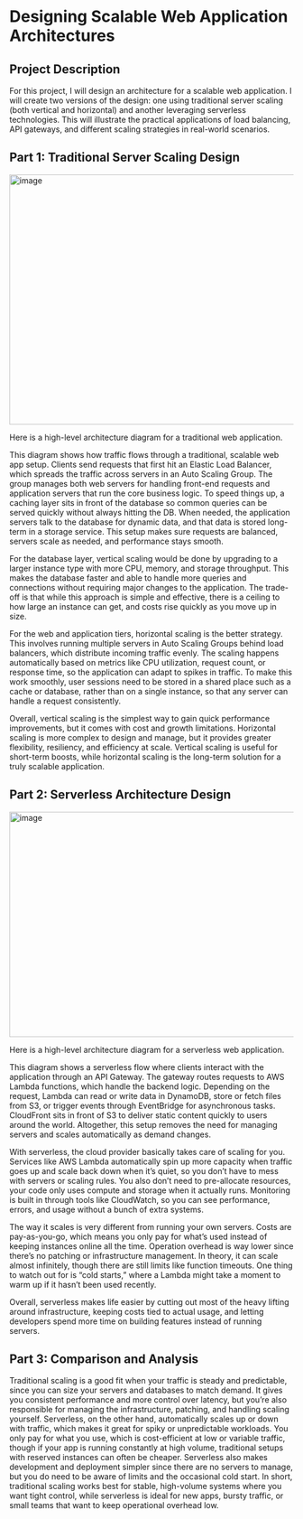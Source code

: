 <h1>Designing Scalable Web Application Architectures</h1>



<h2>Project Description</h2>




For this project, I will design an architecture for a scalable web application. I will create two versions of the design: one using traditional server scaling (both vertical and horizontal) and another leveraging serverless technologies. This will illustrate the practical applications of load balancing, API gateways, and different scaling strategies in real-world scenarios.


<h2>Part 1: Traditional Server Scaling Design</h2>

<img width="714" height="443" alt="image" src="https://github.com/user-attachments/assets/b09bae62-f95c-4a31-b439-01971fb504bf" />

Here is a high-level architecture diagram for a traditional web application.

This diagram shows how traffic flows through a traditional, scalable web app setup. Clients send requests that first hit an Elastic Load Balancer, which spreads the traffic across servers in an Auto Scaling Group. The group manages both web servers for handling front-end requests and application servers that run the core business logic. To speed things up, a caching layer sits in front of the database so common queries can be served quickly without always hitting the DB. When needed, the application servers talk to the database for dynamic data, and that data is stored long-term in a storage service. This setup makes sure requests are balanced, servers scale as needed, and performance stays smooth.

For the database layer, vertical scaling would be done by upgrading to a larger instance type with more CPU, memory, and storage throughput. This makes the database faster and able to handle more queries and connections without requiring major changes to the application. The trade-off is that while this approach is simple and effective, there is a ceiling to how large an instance can get, and costs rise quickly as you move up in size.

For the web and application tiers, horizontal scaling is the better strategy. This involves running multiple servers in Auto Scaling Groups behind load balancers, which distribute incoming traffic evenly. The scaling happens automatically based on metrics like CPU utilization, request count, or response time, so the application can adapt to spikes in traffic. To make this work smoothly, user sessions need to be stored in a shared place such as a cache or database, rather than on a single instance, so that any server can handle a request consistently.

Overall, vertical scaling is the simplest way to gain quick performance improvements, but it comes with cost and growth limitations. Horizontal scaling is more complex to design and manage, but it provides greater flexibility, resiliency, and efficiency at scale. Vertical scaling is useful for short-term boosts, while horizontal scaling is the long-term solution for a truly scalable application.

<h2>Part 2: Serverless Architecture Design</h2>

<img width="606" height="399" alt="image" src="https://github.com/user-attachments/assets/e633717f-e0a7-4a99-bf7f-8512425b6018" />

Here is a high-level architecture diagram for a serverless web application.

This diagram shows a serverless flow where clients interact with the application through an API Gateway. The gateway routes requests to AWS Lambda functions, which handle the backend logic. Depending on the request, Lambda can read or write data in DynamoDB, store or fetch files from S3, or trigger events through EventBridge for asynchronous tasks. CloudFront sits in front of S3 to deliver static content quickly to users around the world. Altogether, this setup removes the need for managing servers and scales automatically as demand changes.

With serverless, the cloud provider basically takes care of scaling for you. Services like AWS Lambda automatically spin up more capacity when traffic goes up and scale back down when it’s quiet, so you don’t have to mess with servers or scaling rules. You also don’t need to pre-allocate resources, your code only uses compute and storage when it actually runs. Monitoring is built in through tools like CloudWatch, so you can see performance, errors, and usage without a bunch of extra systems.

The way it scales is very different from running your own servers. Costs are pay-as-you-go, which means you only pay for what’s used instead of keeping instances online all the time. Operation overhead is way lower since there’s no patching or infrastructure management. In theory, it can scale almost infinitely, though there are still limits like function timeouts. One thing to watch out for is “cold starts,” where a Lambda might take a moment to warm up if it hasn’t been used recently.

Overall, serverless makes life easier by cutting out most of the heavy lifting around infrastructure, keeping costs tied to actual usage, and letting developers spend more time on building features instead of running servers.

<h2>Part 3: Comparison and Analysis</h2>

Traditional scaling is a good fit when your traffic is steady and predictable, since you can size your servers and databases to match demand. It gives you consistent performance and more control over latency, but you’re also responsible for managing the infrastructure, patching, and handling scaling yourself. Serverless, on the other hand, automatically scales up or down with traffic, which makes it great for spiky or unpredictable workloads. You only pay for what you use, which is cost-efficient at low or variable traffic, though if your app is running constantly at high volume, traditional setups with reserved instances can often be cheaper. Serverless also makes development and deployment simpler since there are no servers to manage, but you do need to be aware of limits and the occasional cold start. In short, traditional scaling works best for stable, high-volume systems where you want tight control, while serverless is ideal for new apps, bursty traffic, or small teams that want to keep operational overhead low.





